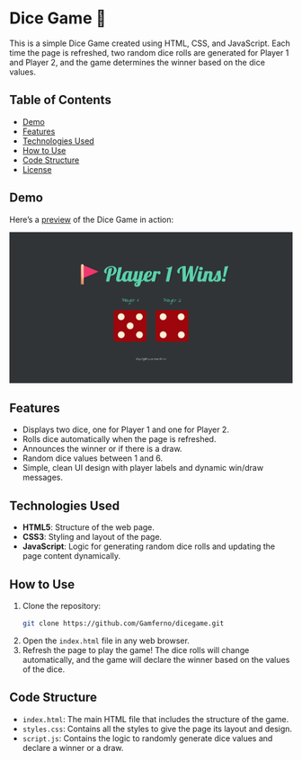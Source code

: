 # Dice Game 🎲

This is a simple Dice Game created using HTML, CSS, and JavaScript. Each time the page is refreshed, two random dice rolls are generated for Player 1 and Player 2, and the game determines the winner based on the dice values.

## Table of Contents
- [Demo](#demo)
- [Features](#features)
- [Technologies Used](#technologies-used)
- [How to Use](#how-to-use)
- [Code Structure](#code-structure)
- [License](#license)

## Demo
Here’s a [preview](https://gamferno.github.io/dicegame/) of the Dice Game in action:

![Dice Game Preview](./images/preview.png)

## Features
- Displays two dice, one for Player 1 and one for Player 2.
- Rolls dice automatically when the page is refreshed.
- Announces the winner or if there is a draw.
- Random dice values between 1 and 6.
- Simple, clean UI design with player labels and dynamic win/draw messages.

## Technologies Used
- **HTML5**: Structure of the web page.
- **CSS3**: Styling and layout of the page.
- **JavaScript**: Logic for generating random dice rolls and updating the page content dynamically.

## How to Use
1. Clone the repository:
   ```bash
   git clone https://github.com/Gamferno/dicegame.git
   ```
2. Open the `index.html` file in any web browser.
3. Refresh the page to play the game! The dice rolls will change automatically, and the game will declare the winner based on the values of the dice.

## Code Structure
- `index.html`: The main HTML file that includes the structure of the game.
- `styles.css`: Contains all the styles to give the page its layout and design.
- `script.js`: Contains the logic to randomly generate dice values and declare a winner or a draw.

